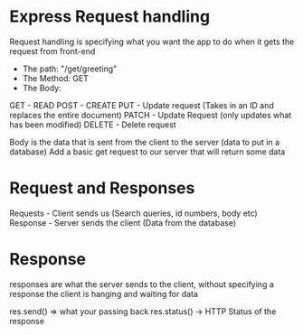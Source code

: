 # Express Request handling

Request handling is specifying what you want the app to do when it gets the request from front-end
- The path: "/get/greeting"
- The Method: GET
- The Body:


GET - READ
POST - CREATE
PUT - Update request (Takes in an ID and replaces the entire document)
PATCH - Update Request (only updates what has been modified)
DELETE - Delete request

Body is the data that is sent from the client to the server (data to put in a database)
Add a basic get request to our server that will return some data 

# Request and Responses
Requests - Client sends us (Search queries, id numbers, body etc)
Response - Server sends the client (Data from the database)

# Response
responses are what the server sends to the client,
without specifying a response the client is hanging and waiting for data

res.send() => what your passing back
res.status() -> HTTP Status of the response
